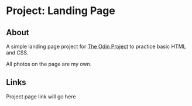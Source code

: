 # Project: Landing Page

## About 

A simple landing page project for [The Odin Project](https://www.theodinproject.com) to practice basic HTML and CSS. 

All photos on the page are my own.

## Links

Project page link will go here
